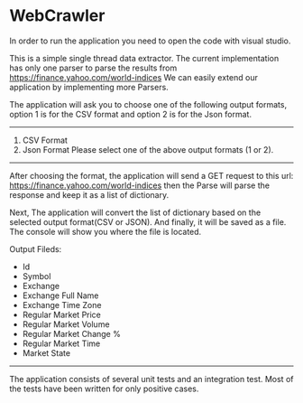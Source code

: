 # WebCrawler
In order to run the application you need to open the code with visual studio.

This is a simple single thread data extractor.
The current implementation has only one parser to parse the results from https://finance.yahoo.com/world-indices
We can easily extend our application by implementing more Parsers.

The application will ask you to choose one of the following output formats, option 1 is for the CSV format and option 2 is for the 
Json format.

*****************
1. CSV Format
2. Json Format
Please select one of the above output formats (1 or 2).
*****************

After choosing the format, the application will send a GET request to this url: https://finance.yahoo.com/world-indices
then the Parse will parse the response and keep it as a list of dictionary.

Next, The application will convert the list of dictionary based on the selected output format(CSV or JSON). And finally, it will be saved as a file.
The console will show you where the file is located.

Output Fileds:
- Id
- Symbol
- Exchange
- Exchange Full Name
- Exchange Time Zone
- Regular Market Price
- Regular Market Volume
- Regular Market Change %
- Regular Market Time
- Market State


**********
The application consists of several unit tests and an integration test.
Most of the tests have been written for only positive cases.





